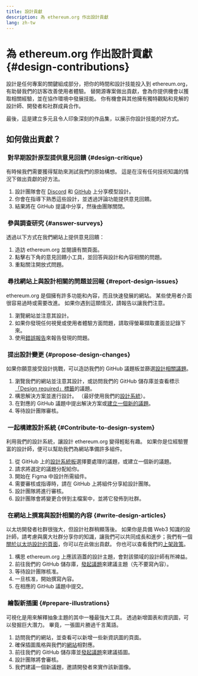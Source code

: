 ```yaml
---
title: 設計貢獻
description: 為 ethereum.org 作出設計貢獻
lang: zh-tw
---
```


# 為 ethereum.org 作出設計貢獻 {#design-contributions}

設計是任何專案的關鍵組成部分，把你的時間和設計技能投入到 ethereum.org，有助替我們的訪客改善使用者體驗。 替開源專案做出貢獻，會為你提供機會以獲取相關經驗，並在協作環境中發展技能。 你有機會與其他擁有獨特觀點和見解的設計師、開發者和社群成員合作。

最後，這是建立多元且令人印象深刻的作品集，以展示你設計技能的好方式。

## 如何做出貢獻？

### <Emoji text=":one:" size={1} /> &nbsp;對早期設計原型提供意見回饋 {#design-critique}

有時候我們需要獲得幫助來測試我們的原始構想。 這是在沒有任何技術知識的情況下做出貢獻的好方法。

1. 設計團隊會在 [Discord](https://discord.com/invite/ethereum-org) 和 [GitHub](https://github.com/ethereum/ethereum-org-website/labels/design%20required%20%F0%9F%8E%A8) 上分享模型設計。
2. 你會在指導下熟悉這些設計，並透過評論功能提供意見回饋。
3. 結果將在 GitHub 提議中分享，然後由團隊關閉。

### <Emoji text=":two:" size={1} /> &nbsp;參與調查研究 {#answer-surveys}

透過以下方式在我們網站上提供意見回饋：

1. 造訪 ethereum.org 並閱讀有關頁面。
2. 點擊右下角的意見回饋小工具，並回答與設計和內容相關的問題。
3. 重點關注開放式問題。

### <Emoji text=":three:" size={1} /> &nbsp;尋找網站上與設計相關的問題並回報 {#report-design-issues}

ethereum.org 是個擁有許多功能和內容，而且快速發展的網站。 某些使用者介面很容易過時或需要改進。 如果你遇到這類情況，請報告以讓我們注意。

1. 瀏覽網站並注意其設計。
2. 如果你發現任何視覺或使用者體驗方面問題，請取得螢幕擷取畫面並記錄下來。
3. 使用[錯誤報告](https://github.com/ethereum/ethereum-org-website/issues/new/choose)來報告發現的問題。

### <Emoji text=":four:" size={1} /> &nbsp;提出設計變更 {#propose-design-changes}

如果你願意接受設計挑戰，可以造訪我們的 GitHub 議題板並篩選[設計相關議題](https://github.com/ethereum/ethereum-org-website/labels/design%20required%20%F0%9F%8E%A8)。

1. 瀏覽我們的網站並注意其設計，或訪問我們的 GitHub 儲存庫並查看標示 [「Design required」標籤](https://github.com/ethereum/ethereum-org-website/labels/design%20required%20%F0%9F%8E%A8)的議題。
2. 構思解決方案並進行設計。 （最好使用我們的[設計系統](https://www.figma.com/community/file/1134414495420383395)）。
3. 在對應的 GitHub 議題中提出解決方案或[建立一個新的議題](https://github.com/ethereum/ethereum-org-website/issues/new?assignees=&labels=feature+%3Asparkles%3A&template=feature_request.yaml&title=Feature+request)。
4. 等待設計團隊審核。

### <Emoji text=":five:" size={1} /> &nbsp;一起構建設計系統 {#Contribute-to-design-system}

利用我們的設計系統，讓設計 ethereum.org 變得輕鬆有趣。 如果你是位經驗豐富的設計師，便可以幫助我們為網站準備許多組件。

1. 從 GitHub 上的[設計系統板](https://github.com/ethereum/ethereum-org-website/labels/design%20system)選擇要處理的議題，或建立一個新的議題。
2. 請求將選定的議題分配給你。
3. 開始在 Figma 中設計所需組件。
4. 需要審核或指導時，請在 GitHub 上將組件分享給設計團隊。
5. 設計團隊將進行審核。
6. 設計團隊會將變更合併到主檔案中，並將它發佈到社群。

### <Emoji text=":six:" size={1} /> &nbsp;在網站上撰寫與設計相關的內容 {#write-design-articles}

以太坊開發者社群很強大，但設計社群稍顯落後。 如果你是具備 Web3 知識的設計師，請考慮與廣大社群分享你的知識，讓我們可以共同成長和進步；我們有一個[關於以太坊設計的頁面](/developers/docs/design-and-ux/)，你可以在此做出貢獻。 你也可以查看我們的[上架政策](/contributing/design/adding-design-resources)。

1. 構思 ethereum.org 上應該涵蓋的設計主題，會對該領域的設計師有所裨益。
2. 前往我們的 GitHub 儲存庫，[發起議題](https://github.com/ethereum/ethereum-org-website/issues/new)來建議主題（先不要寫內容）。
3. 等待設計團隊核准。
4. 一旦核准，開始撰寫內容。
5. 在相應的 GitHub 議題中提交。

### <Emoji text=":seven:" size={1} /> &nbsp;繪製新插圖 {#prepare-illustrations}

可視化是用來解釋抽象主題的其中一種最強大工具。 透過新增圖表和資訊圖，可以發掘巨大潛力。 畢竟，一張圖片勝過千言萬語。

1. 訪問我們的網站，並查看可以新增一些新資訊圖的頁面。
2. 確保插圖風格與我們的[網站](/assets/)相對應。
3. 前往我們的 GitHub 儲存庫並[發起議題](https://github.com/ethereum/ethereum-org-website/issues/new)來建議插圖。
4. 設計團隊將會審核。
5. 我們建議一個新議題，邀請開發者來實作該新圖像。
